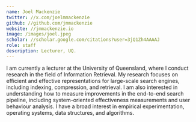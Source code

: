 ```yaml
---
name: Joel Mackenzie
twitter: //x.com/joelmmackenzie
github: //github.com/jmmackenzie
website: //jmmackenzie.io
image: /images/joel.jpeg
scholar: //scholar.google.com/citations?user=3jQ1Zh4AAAAJ
role: staff
description: Lecturer, UQ.
---
```


I am currently a lecturer at the University of Queensland, where I conduct research in the field of Information Retrieval. My research focuses on efficient and effective representations for large-scale search engines, including indexing, compression, and retrieval. I am also interested in understanding how to measure improvements in the end-to-end search pipeline, including system-oriented effectiveness measurements and user behaviour analysis. I have a broad interest in empirical experimentation, operating systems, data structures, and algorithms.

